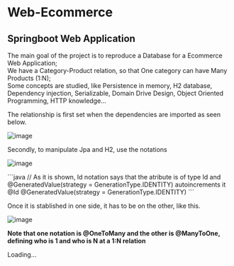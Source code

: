 <div>
	<h1>Web-Ecommerce</h1>
	<h2>Springboot Web Application</h2>
</div>
<div>
	<p>The main goal of the project is to reproduce a Database for a Ecommerce Web Application;<br>
		We have a Category-Product relation, so that One category can have Many Products (1:N);<br>
		Some concepts are studied, like Persistence in memory, H2 database, Dependency injection, Serializable, Domain Drive Design, Object Oriented Programming, HTTP knowledge...</p>
</div>
<div>
	<p>The relationship is first set when the dependencies are imported as seen below.</p>

![image](https://user-images.githubusercontent.com/63759223/151647306-09a69693-0561-413f-9326-e031600048db.png)

<p>Secondly, to manipulate Jpa and H2, use the notations</p>

![image](https://user-images.githubusercontent.com/63759223/151647366-d8ea77a7-bfbf-41e4-8493-5987fd557719.png)
</div>
<div> 
```java
//  As it is shown, Id notation says that the atribute is of type Id and @GeneratedValue(strategy = GenerationType.IDENTITY) autoincrements it
  @Id
	@GeneratedValue(strategy = GenerationType.IDENTITY)
```
<p>Once it is stablished in one side, it has to be on the other, like this.</p>

![image](https://user-images.githubusercontent.com/63759223/151647451-ca9de84c-7e4d-41cc-9abc-e993a6eaffaa.png)

<p><strong>Note that one notation is @OneToMany and the other is @ManyToOne, defining who is 1 and who is N at a 1:N relation</strong></p>
</div>
<div>
	<footer>
		Loading...
	</footer>
</div>
